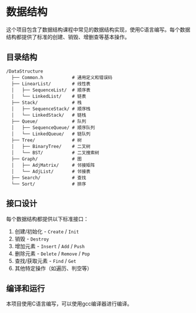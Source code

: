 # 数据结构

这个项目包含了数据结构课程中常见的数据结构实现，使用C语言编写。每个数据结构都提供了标准的创建、销毁、增删查等基本操作。

## 目录结构

```
/DataStructure
  ├── Common.h           # 通用定义和错误码
  ├── LinearList/        # 线性表
  │   ├── SequenceList/  # 顺序表
  │   └── LinkedList/    # 链表
  ├── Stack/             # 栈
  │   ├── SequenceStack/ # 顺序栈
  │   └── LinkedStack/   # 链栈
  ├── Queue/             # 队列
  │   ├── SequenceQueue/ # 顺序队列
  │   └── LinkedQueue/   # 链队列
  ├── Tree/              # 树
  │   ├── BinaryTree/    # 二叉树
  │   └── BST/           # 二叉搜索树
  ├── Graph/             # 图
  │   ├── AdjMatrix/     # 邻接矩阵
  │   └── AdjList/       # 邻接表
  ├── Search/            # 查找
  └── Sort/              # 排序
```

## 接口设计

每个数据结构都提供以下标准接口：

1. 创建/初始化 - `Create` / `Init`
2. 销毁 - `Destroy`
3. 增加元素 - `Insert` / `Add` / `Push`
4. 删除元素 - `Delete` / `Remove` / `Pop`
5. 查找/获取元素 - `Find` / `Get`
6. 其他特定操作（如遍历、判空等）

## 编译和运行

本项目使用C语言编写，可以使用gcc编译器进行编译。
